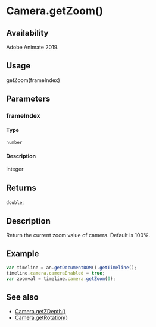 # Camera.getZoom()

## Availability

Adobe Animate 2019.

## Usage

getZoom(frameIndex)

## Parameters

### **frameIndex**

#### Type

```typescript
number
```

#### Description

integer

## Returns

`double`;

## Description

Return the current zoom value of camera. Default is 100%.

## Example

```javascript
var timeline = an.getDocumentDOM().getTimeline();
timeline.camera.cameraEnabled = true;
var zoomval = timeline.camera.getZoom(0);
```

## See also

- [Camera.getZDepth()](../Camera_object/Camera.md)
- [Camera.getRotation()](../Camera_object/Camera2.md)
